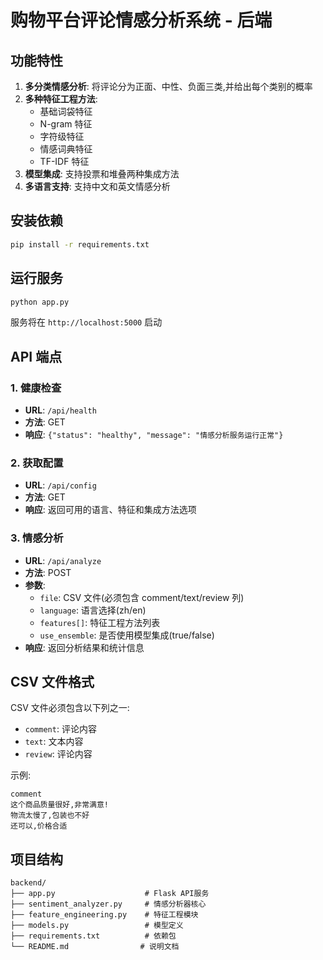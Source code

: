 <!-- @format -->

# 购物平台评论情感分析系统 - 后端

## 功能特性

1. **多分类情感分析**: 将评论分为正面、中性、负面三类,并给出每个类别的概率
2. **多种特征工程方法**:
    - 基础词袋特征
    - N-gram 特征
    - 字符级特征
    - 情感词典特征
    - TF-IDF 特征
3. **模型集成**: 支持投票和堆叠两种集成方法
4. **多语言支持**: 支持中文和英文情感分析

## 安装依赖

```bash
pip install -r requirements.txt
```

## 运行服务

```bash
python app.py
```

服务将在 `http://localhost:5000` 启动

## API 端点

### 1. 健康检查

-   **URL**: `/api/health`
-   **方法**: GET
-   **响应**: `{"status": "healthy", "message": "情感分析服务运行正常"}`

### 2. 获取配置

-   **URL**: `/api/config`
-   **方法**: GET
-   **响应**: 返回可用的语言、特征和集成方法选项

### 3. 情感分析

-   **URL**: `/api/analyze`
-   **方法**: POST
-   **参数**:
    -   `file`: CSV 文件(必须包含 comment/text/review 列)
    -   `language`: 语言选择(zh/en)
    -   `features[]`: 特征工程方法列表
    -   `use_ensemble`: 是否使用模型集成(true/false)
-   **响应**: 返回分析结果和统计信息

## CSV 文件格式

CSV 文件必须包含以下列之一:

-   `comment`: 评论内容
-   `text`: 文本内容
-   `review`: 评论内容

示例:

```csv
comment
这个商品质量很好,非常满意!
物流太慢了,包装也不好
还可以,价格合适
```

## 项目结构

```
backend/
├── app.py                    # Flask API服务
├── sentiment_analyzer.py     # 情感分析器核心
├── feature_engineering.py    # 特征工程模块
├── models.py                 # 模型定义
├── requirements.txt          # 依赖包
└── README.md                # 说明文档
```
